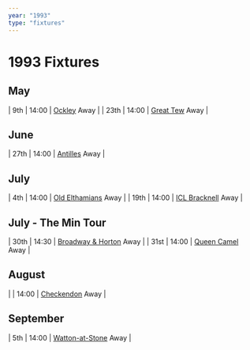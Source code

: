 ```yaml
---
year: "1993"
type: "fixtures"
---
```


# 1993 Fixtures

## May

| 9th | 14:00 | [Ockley](/1993/1993-ockley) Away |
| 23th | 14:00 | [Great Tew](/1993/1993-great-tew) Away |

## June

| 27th | 14:00 | [Antilles](/1993/1993-antilles) Away |

## July

| 4th | 14:00 | [Old Elthamians](/1993/1993-old-elthamians) Away |
| 19th | 14:00 | [ICL Bracknell](/1993/1993-icl-bracknell) Away |

## July - The Min Tour

| 30th | 14:30 | [Broadway & Horton](/1993/1993-broadway-and-horton) Away |
| 31st | 14:00 | [Queen Camel](/1993/1993-queen-camel) Away |

## August

|  | 14:00 | [Checkendon](/1993/1993-checkendon) Away | 

## September

| 5th | 14:00 | [Watton-at-Stone](/1993/1993-watton-at-stone) Away |